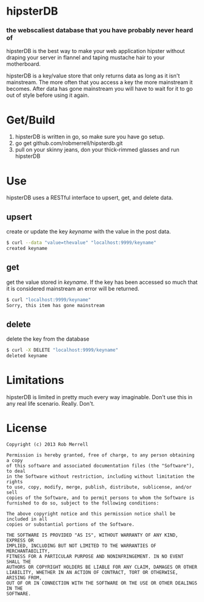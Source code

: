 # hipsterDB

### the webscaliest database that you have probably never heard of

hipsterDB is the best way to make your web application hipster without draping your server in flannel and taping mustache hair to your motherboard.

hipsterDB is a key/value store that only returns data as long as it isn't mainstream. The more often that you access a key the more mainstream it becomes. After data has gone mainstream you will have to wait for it to go out of style before using it again.

# Get/Build

1. hipsterDB is written in go, so make sure you have go setup.
2. go get github.com/robmerrell/hipsterdb.git
3. pull on your skinny jeans, don your thick-rimmed glasses and run hipsterDB

# Use

hipsterDB uses a RESTful interface to upsert, get, and delete data.

## upsert
create or update the key _keyname_ with the value in the post data.

```bash
$ curl --data "value=thevalue" "localhost:9999/keyname"
created keyname
```

## get
get the value stored in _keyname_. If the key has been accessed so much that it is considered mainstream an error will be returned.

```bash
$ curl "localhost:9999/keyname"
Sorry, this item has gone mainstream
```

## delete
delete the key from the database

```bash
$ curl -X DELETE "localhost:9999/keyname"
deleted keyname
```

# Limitations
hipsterDB is limited in pretty much every way imaginable. Don't use this in any real life scenario. Really. Don't.

# License

```
Copyright (c) 2013 Rob Merrell

Permission is hereby granted, free of charge, to any person obtaining a copy
of this software and associated documentation files (the "Software"), to deal
in the Software without restriction, including without limitation the rights
to use, copy, modify, merge, publish, distribute, sublicense, and/or sell
copies of the Software, and to permit persons to whom the Software is
furnished to do so, subject to the following conditions:

The above copyright notice and this permission notice shall be included in all
copies or substantial portions of the Software.

THE SOFTWARE IS PROVIDED "AS IS", WITHOUT WARRANTY OF ANY KIND, EXPRESS OR
IMPLIED, INCLUDING BUT NOT LIMITED TO THE WARRANTIES OF MERCHANTABILITY,
FITNESS FOR A PARTICULAR PURPOSE AND NONINFRINGEMENT. IN NO EVENT SHALL THE
AUTHORS OR COPYRIGHT HOLDERS BE LIABLE FOR ANY CLAIM, DAMAGES OR OTHER
LIABILITY, WHETHER IN AN ACTION OF CONTRACT, TORT OR OTHERWISE, ARISING FROM,
OUT OF OR IN CONNECTION WITH THE SOFTWARE OR THE USE OR OTHER DEALINGS IN THE
SOFTWARE.
```
